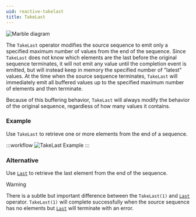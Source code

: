 ```yaml
---
uid: reactive-takelast
title: TakeLast
---
```


![Marble diagram](~/images/reactive-takelast.svg)

The `TakeLast` operator modifies the source sequence to emit only a specified maximum number of values from the end of the sequence. Since `TakeLast` does not know which elements are the last before the original sequence terminates, it will not emit any value until the completion event is emitted, but will instead keep in memory the specified number of "latest" values. At the time when the source sequence terminates, `TakeLast` will immediately emit all buffered values up to the specified maximum number of elements and then terminate.

Because of this buffering behavior, `TakeLast` will always modify the behavior of the original sequence, regardless of how many values it contains.

### Example

Use `TakeLast` to retrieve one or more elements from the end of a sequence.

:::workflow
![TakeLast Example](../workflows/reactive-takelast-example.bonsai)
:::

### Alternative

Use [`Last`](xref:Bonsai.Reactive.Last) to retrieve the last element from the end of the sequence.

> [!Warning]
> There is a subtle but important difference between the `TakeLast(1)` and [`Last`](xref:Bonsai.Reactive.Last) operator. `TakeLast(1)` will complete successfully when the source sequence has no elements but [`Last`](xref:Bonsai.Reactive.Last) will terminate with an error. 